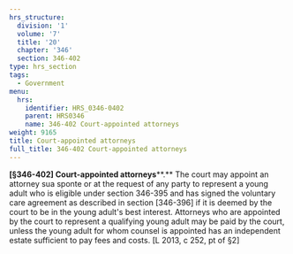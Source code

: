 ```yaml
---
hrs_structure:
  division: '1'
  volume: '7'
  title: '20'
  chapter: '346'
  section: 346-402
type: hrs_section
tags:
  - Government
menu:
  hrs:
    identifier: HRS_0346-0402
    parent: HRS0346
    name: 346-402 Court-appointed attorneys
weight: 9165
title: Court-appointed attorneys
full_title: 346-402 Court-appointed attorneys
---
```

**[§346-402] Court-appointed attorneys****.** The court may appoint an attorney sua sponte or at the request of any party to represent a young adult who is eligible under section 346-395 and has signed the voluntary care agreement as described in section [346-396] if it is deemed by the court to be in the young adult's best interest. Attorneys who are appointed by the court to represent a qualifying young adult may be paid by the court, unless the young adult for whom counsel is appointed has an independent estate sufficient to pay fees and costs. [L 2013, c 252, pt of §2]